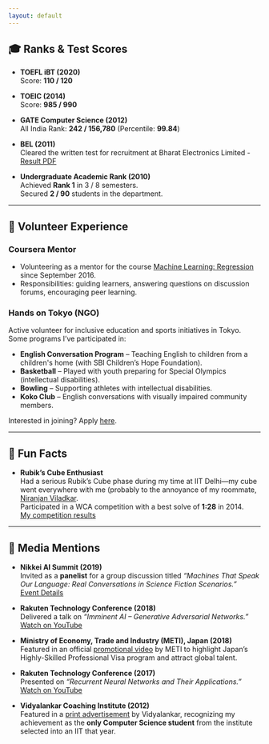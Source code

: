 ```yaml
---
layout: default
---
```


## 🎓 Ranks & Test Scores  
* **TOEFL iBT (2020)**  
  Score: **110 / 120**

* **TOEIC (2014)**  
  Score: **985 / 990**

* **GATE Computer Science (2012)**      
  All India Rank: **242 / 156,780** (Percentile: **99.84**)  

* **BEL (2011)**  
  Cleared the written test for recruitment at Bharat Electronics Limited - [Result PDF](http://specialtest.in/bel2011/BEL2011IntList.PDF)

* **Undergraduate Academic Rank (2010)**  
  Achieved **Rank 1** in 3 / 8 semesters.   
  Secured **2 / 90** students in the department.   
  
---

## 🤝 Volunteer Experience

### **Coursera Mentor**  
- Volunteering as a mentor for the course [Machine Learning: Regression](https://www.coursera.org/learn/ml-regression) since September 2016.
- Responsibilities: guiding learners, answering questions on discussion forums, encouraging peer learning.

### **Hands on Tokyo (NGO)**  
Active volunteer for inclusive education and sports initiatives in Tokyo.  
Some programs I’ve participated in:
- **English Conversation Program** – Teaching English to children from a children's home (with SBI Children’s Hope Foundation).
- **Basketball** – Played with youth preparing for Special Olympics (intellectual disabilities).
- **Bowling** – Supporting athletes with intellectual disabilities.
- **Koko Club** – English conversations with visually impaired community members.  

Interested in joining? Apply [here](http://www.handsontokyo.org/en/about_us/_volunteer_leaders_needed).

---
## 🎲 Fun Facts

- **Rubik’s Cube Enthusiast**  
  Had a serious Rubik’s Cube phase during my time at IIT Delhi—my cube went everywhere with me (probably to the annoyance of my roommate, [Niranjan Viladkar](https://sites.google.com/site/niranjanviladkar/).  
  Participated in a WCA competition with a best solve of **1:28** in 2014.  
  [My competition results](https://www.worldcubeassociation.org/results/p.php?i=2014DAUL01)

---

## 📰 Media Mentions

- **Nikkei AI Summit (2019)**  
  Invited as a **panelist** for a group discussion titled *“Machines That Speak Our Language: Real Conversations in Science Fiction Scenarios.”*  
  [Event Details](https://eventregist.com/e/aisum)

- **Rakuten Technology Conference (2018)**  
  Delivered a talk on *“Imminent AI – Generative Adversarial Networks.”*  
  [Watch on YouTube](https://www.youtube.com/watch?v=ructb42duVs)

- **Ministry of Economy, Trade and Industry (METI), Japan (2018)**  
  Featured in an official [promotional video](https://www.youtube.com/watch?v=QZa4wcQgCDw) by METI to highlight Japan’s Highly-Skilled Professional Visa program and attract global talent.

- **Rakuten Technology Conference (2017)**  
  Presented on *“Recurrent Neural Networks and Their Applications.”*  
  [Watch on YouTube](https://youtu.be/fWy6HN2jK1U?si=bTJxxx045AXzvTjs)  

- **Vidyalankar Coaching Institute (2012)**  
  Featured in a [print advertisement](assets/docs/vidyalankar_gate_scores.pdf) by Vidyalankar, recognizing my achievement as the **only Computer Science student** from the institute selected into an IIT that year.